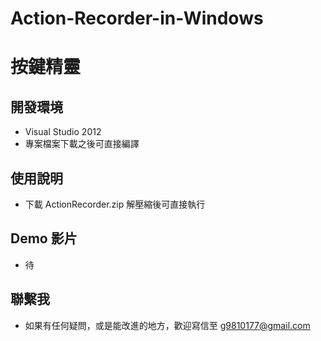 # Action-Recorder-in-Windows

# 按鍵精靈

## 開發環境
- Visual Studio 2012
- 專案檔案下載之後可直接編譯

## 使用說明
- 下載 ActionRecorder.zip 解壓縮後可直接執行

## Demo 影片
- 待

## 聯繫我
- 如果有任何疑問，或是能改進的地方，歡迎寫信至 g9810177@gmail.com
